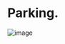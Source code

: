 # Parking.

![image](https://github.com/complexorganizations/parking-united/assets/102563715/b855bc60-4aa2-4461-909c-5f60be96e99b)
